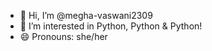 - 👋 Hi, I’m @megha-vaswani2309
- 👀 I’m interested in Python, Python & Python!
- 😄 Pronouns: she/her

<!---
megha-vaswani2309/megha-vaswani2309 is a ✨ special ✨ repository because its `README.md` (this file) appears on your GitHub profile.
You can click the Preview link to take a look at your changes.
--->
